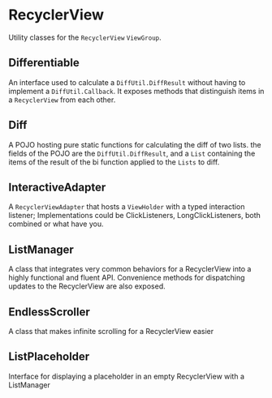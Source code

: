 # RecyclerView

Utility classes for the ```RecyclerView``` ```ViewGroup```.

## Differentiable

An interface used to calculate a ```DiffUtil.DiffResult``` without having to implement a ```DiffUtil.Callback```.
It exposes methods that distinguish items in a ```RecyclerView``` from each other.

## Diff

A POJO hosting pure static functions for calculating the diff of two lists. the fields of the POJO
are the ```DiffUtil.DiffResult```, and a ```List``` containing the items of the result of the
bi function applied to the ```Lists``` to diff.


## InteractiveAdapter

A ```RecyclerViewAdapter``` that hosts a ```ViewHolder``` with a typed interaction listener;
Implementations could be ClickListeners, LongClickListeners, both combined or what have you.

## ListManager

A class that integrates very common behaviors for a RecyclerView into a highly functional and fluent API.
Convenience methods for dispatching updates to the RecyclerView are also exposed.

## EndlessScroller

A class that makes infinite scrolling for a RecyclerView easier

## ListPlaceholder

Interface for displaying a placeholder in an empty RecyclerView with a ListManager




